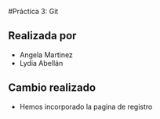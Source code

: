 #Práctica 3: Git
## Realizada por 
 - Angela Martinez
 - Lydia Abellán
## Cambio realizado 
 - Hemos incorporado la pagina de registro
